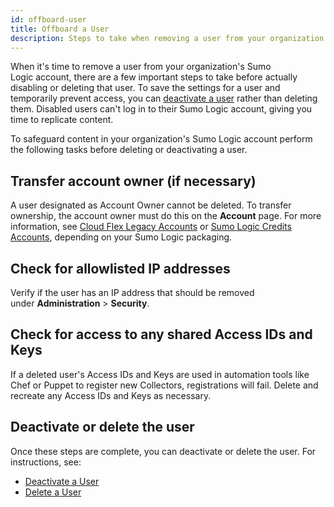 ```yaml
---
id: offboard-user
title: Offboard a User
description: Steps to take when removing a user from your organization's Sumo Logic account.
---
```



When it's time to remove a user from your organization's Sumo Logic account, there are a few important steps to take before actually disabling or deleting that user. To save the settings for a user and temporarily prevent access, you can [deactivate a user](deactivate-activate-user.md) rather than deleting them. Disabled users can't log in to their Sumo Logic account, giving you time to replicate content.

To safeguard content in your organization's Sumo Logic account perform the following tasks before deleting or deactivating a user.

## Transfer account owner (if necessary)

A user designated as Account Owner cannot be deleted. To transfer ownership, the account owner must do this on the **Account** page. For more information, see [Cloud Flex Legacy Accounts](/docs/manage/manage-subscription/cloud-flex-legacy-accounts) or [Sumo Logic Credits Accounts](/docs/manage/manage-subscription/sumo-logic-credits-accounts), depending on your Sumo Logic packaging.

## Check for allowlisted IP addresses

Verify if the user has an IP address that should be removed under **Administration** > **Security**.

## Check for access to any shared Access IDs and Keys

If a deleted user's Access IDs and Keys are used in automation tools like Chef or Puppet to register new Collectors, registrations will fail. Delete and recreate any Access IDs and Keys as necessary.

## Deactivate or delete the user

Once these steps are complete, you can deactivate or delete the user. For instructions, see:

* [Deactivate a User](deactivate-activate-user.md)
* [Delete a User](delete-user.md)
